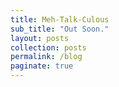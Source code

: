 ```yaml
---
title: Meh-Talk-Culous
sub_title: "Out Soon."
layout: posts
collection: posts
permalink: /blog
paginate: true
---
```

